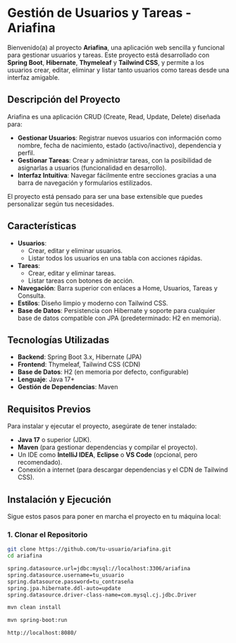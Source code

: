 # Gestión de Usuarios y Tareas - Ariafina

Bienvenido(a) al proyecto **Ariafina**, una aplicación web sencilla y funcional para gestionar usuarios y tareas. Este proyecto está desarrollado con **Spring Boot**, **Hibernate**, **Thymeleaf** y **Tailwind CSS**, y permite a los usuarios crear, editar, eliminar y listar tanto usuarios como tareas desde una interfaz amigable.

## Descripción del Proyecto

Ariafina es una aplicación CRUD (Create, Read, Update, Delete) diseñada para:
- **Gestionar Usuarios**: Registrar nuevos usuarios con información como nombre, fecha de nacimiento, estado (activo/inactivo), dependencia y perfil.
- **Gestionar Tareas**: Crear y administrar tareas, con la posibilidad de asignarlas a usuarios (funcionalidad en desarrollo).
- **Interfaz Intuitiva**: Navegar fácilmente entre secciones gracias a una barra de navegación y formularios estilizados.

El proyecto está pensado para ser una base extensible que puedes personalizar según tus necesidades.

## Características

- **Usuarios**:
  - Crear, editar y eliminar usuarios.
  - Listar todos los usuarios en una tabla con acciones rápidas.
- **Tareas**:
  - Crear, editar y eliminar tareas.
  - Listar tareas con botones de acción.
- **Navegación**: Barra superior con enlaces a Home, Usuarios, Tareas y Consulta.
- **Estilos**: Diseño limpio y moderno con Tailwind CSS.
- **Base de Datos**: Persistencia con Hibernate y soporte para cualquier base de datos compatible con JPA (predeterminado: H2 en memoria).

## Tecnologías Utilizadas

- **Backend**: Spring Boot 3.x, Hibernate (JPA)
- **Frontend**: Thymeleaf, Tailwind CSS (CDN)
- **Base de Datos**: H2 (en memoria por defecto, configurable)
- **Lenguaje**: Java 17+
- **Gestión de Dependencias**: Maven

## Requisitos Previos

Para instalar y ejecutar el proyecto, asegúrate de tener instalado:

- **Java 17** o superior (JDK).
- **Maven** (para gestionar dependencias y compilar el proyecto).
- Un IDE como **IntelliJ IDEA**, **Eclipse** o **VS Code** (opcional, pero recomendado).
- Conexión a internet (para descargar dependencias y el CDN de Tailwind CSS).

## Instalación y Ejecución

Sigue estos pasos para poner en marcha el proyecto en tu máquina local:

### 1. Clonar el Repositorio

```bash
git clone https://github.com/tu-usuario/ariafina.git
cd ariafina

spring.datasource.url=jdbc:mysql://localhost:3306/ariafina
spring.datasource.username=tu_usuario
spring.datasource.password=tu_contraseña
spring.jpa.hibernate.ddl-auto=update
spring.datasource.driver-class-name=com.mysql.cj.jdbc.Driver

mvn clean install

mvn spring-boot:run

http://localhost:8080/
